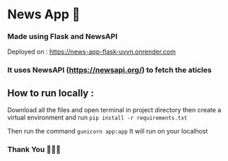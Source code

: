 # News App 📝
### Made using Flask and NewsAPI

Deployed on : https://news-app-flask-uvvn.onrender.com

### It uses NewsAPI (https://newsapi.org/) to fetch the aticles 

## How to run locally :
Download all the files and open terminal in project directory then create a virtual environment 
and run ```pip install -r requirements.txt```

Then run the command  ```gunicorn app:app``` 
It will run on your localhost

### Thank You 👋👋👋
